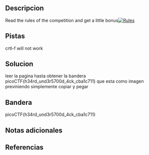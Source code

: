 ## Descripcion

Read the rules of the competition and get a little bonus[![Rules](https://camo.githubusercontent.com/a88aa67bab08fc7ee98df87c0d79b814d4a13785be8ad6dbb58b90f554a29c31/68747470733a2f2f7069636f6374662e6f72672f636f6d7065746974696f6e732f323032332d737072696e672d72756c65732e68746d6c)](https://camo.githubusercontent.com/a88aa67bab08fc7ee98df87c0d79b814d4a13785be8ad6dbb58b90f554a29c31/68747470733a2f2f7069636f6374662e6f72672f636f6d7065746974696f6e732f323032332d737072696e672d72756c65732e68746d6c)

## [](https://github.com/Roberto-PM/notas-hacking-is-2023-rpm/blob/main/picoCTF2023/03-Rules%202023.md#pistas)Pistas

crtl-f will not work

## [](https://github.com/Roberto-PM/notas-hacking-is-2023-rpm/blob/main/picoCTF2023/03-Rules%202023.md#solucion)Solucion

leer la pagina hasta obtener la bandera picoCTF{h34rd_und3r5700d_4ck_cba1c711} que esta como imagen previniendo simplemente copiar y pegar

## [](https://github.com/Roberto-PM/notas-hacking-is-2023-rpm/blob/main/picoCTF2023/03-Rules%202023.md#bandera)Bandera

picoCTF{h34rd_und3r5700d_4ck_cba1c711}

## [](https://github.com/Roberto-PM/notas-hacking-is-2023-rpm/blob/main/picoCTF2023/03-Rules%202023.md#notas-adicionales)Notas adicionales

## [](https://github.com/Roberto-PM/notas-hacking-is-2023-rpm/blob/main/picoCTF2023/03-Rules%202023.md#referencias)Referencias